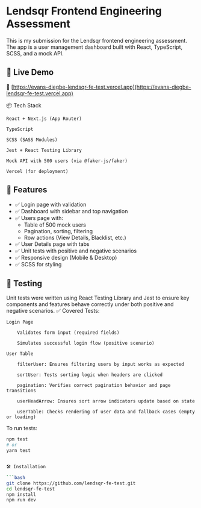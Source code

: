 # Lendsqr Frontend Engineering Assessment

This is my submission for the Lendsqr frontend engineering assessment. The app is a user management dashboard built with React, TypeScript, SCSS, and a mock API.

## 🚀 Live Demo

🔗 [https://evans-diegbe-lendsqr-fe-test.vercel.app](https://evans-diegbe-lendsqr-fe-test.vercel.app)

📦 Tech Stack

    React + Next.js (App Router)

    TypeScript

    SCSS (SASS Modules)

    Jest + React Testing Library

    Mock API with 500 users (via @faker-js/faker)

    Vercel (for deployment)

## 📁 Features

- ✅ Login page with validation
- ✅ Dashboard with sidebar and top navigation
- ✅ Users page with:
  - Table of 500 mock users
  - Pagination, sorting, filtering
  - Row actions (View Details, Blacklist, etc.)
- ✅ User Details page with tabs
- ✅ Unit tests with positive and negative scenarios
- ✅ Responsive design (Mobile & Desktop)
- ✅ SCSS for styling

## 🧪 Testing

Unit tests were written using React Testing Library and Jest to ensure key components and features behave correctly under both positive and negative scenarios.
✅ Covered Tests:

    Login Page

        Validates form input (required fields)

        Simulates successful login flow (positive scenario)

    User Table

        filterUser: Ensures filtering users by input works as expected

        sortUser: Tests sorting logic when headers are clicked

        pagination: Verifies correct pagination behavior and page transitions

        userHeadArrow: Ensures sort arrow indicators update based on state

        userTable: Checks rendering of user data and fallback cases (empty or loading)

To run tests:

```bash
npm test
# or
yarn test


🛠 Installation

```bash
git clone https://github.com/lendsqr-fe-test.git
cd lendsqr-fe-test
npm install
npm run dev